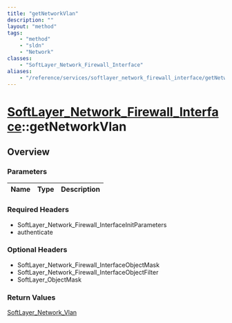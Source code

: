 ```yaml
---
title: "getNetworkVlan"
description: ""
layout: "method"
tags:
    - "method"
    - "sldn"
    - "Network"
classes:
    - "SoftLayer_Network_Firewall_Interface"
aliases:
    - "/reference/services/softlayer_network_firewall_interface/getNetworkVlan"
---
```

# [SoftLayer_Network_Firewall_Interface](/reference/services/SoftLayer_Network_Firewall_Interface)::getNetworkVlan




## Overview 


### Parameters 
|Name | Type | Description |
| --- | --- | --- |


### Required Headers
* SoftLayer_Network_Firewall_InterfaceInitParameters
* authenticate

### Optional Headers
* SoftLayer_Network_Firewall_InterfaceObjectMask
* SoftLayer_Network_Firewall_InterfaceObjectFilter
* SoftLayer_ObjectMask

### Return Values
<a href='/reference/datatypes/SoftLayer_Network_Vlan'>SoftLayer_Network_Vlan </a>

